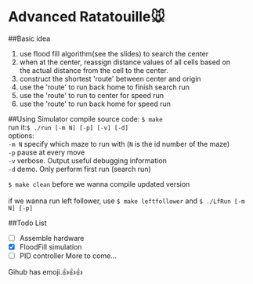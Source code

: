 Advanced Ratatouille:mouse:
====================
##Basic idea
1. use flood fill algorithm(see the slides) to search the center<br />
2. when at the center, reassign distance values of all cells based on <br />
   the actual distance from the cell to the center.<br />
3. construct the shortest 'route' between center and origin<br />
4. use the 'route' to run back home to finish search run<br />
5. use the 'route' to run to center for speed run<br />
6. use the 'route' to run back home for speed run<br />

##Using Simulator
compile source code: `$ make` <br />
run it:`$ ./run [-m N] [-p] [-v] [-d]`   <br />
options: <br />
	`-m N`	specify which maze to run with (`N` is the id number of the maze)<br />
	`-p`		pause at every move<br />
	`-v`		verbose. Output useful debugging information<br />
	`-d`		demo. Only perform first run (search run)<br />

`$ make clean` before we wanna compile updated version <br />	
if we wanna run left follower, use `$ make leftfollower` and `$ ./LfRun [-m N] [-p]` <br />

##Todo List
- [ ] Assemble hardware
- [x] FloodFill simulation
- [ ] PID controller
More to come...

Gihub has emoji.:+1::+1::+1:
